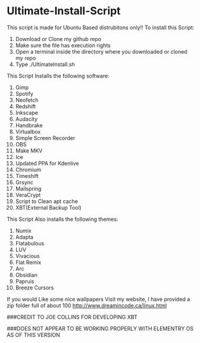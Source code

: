 # Ultimate-Install-Script
This script is made for Ubuntu Based distrubitons only!! 
To install this Script:
1. Download or Clone my github repo
2. Make sure the file has execution rights
3. Open a terminal inside the directory where you downloaded or cloned my repo
4. Type ./UltimateInstall.sh





This Script Installs the following software:
1. Gimp
2. Spotify
3. Neofetch
4. Redshift
5. Inkscape
6. Audacity
7. Handbrake
8. Virtualbox
9. Simple Screen Recorder
10. OBS
11. Make MKV
12. Ice
13. Updated PPA for Kdenlive
14. Chromium
15. Timeshift
16. Grsync
17. Mailspring
18. VeraCrypt
19. Script to Clean apt cache
20. XBT(External Backup Tool)


This Script Also installs the following themes:
1. Numix
2. Adapta
3. Flatabulous
4. LUV
5. Vivacious
6. Flat Remix
7. Arc
8. Obsidian
9. Papruis
10. Breeze Cursors

If you would Like some nice wallpapers Visit my website, I have provided a zip folder full of about 100
http://www.dreamincode.ca/linux.html

###CREDIT TO JOE COLLINS FOR DEVELOPING XBT 

###DOES NOT APPEAR TO BE WORKING PROPERLY WITH ELEMENTRY OS AS OF THIS VERSION
